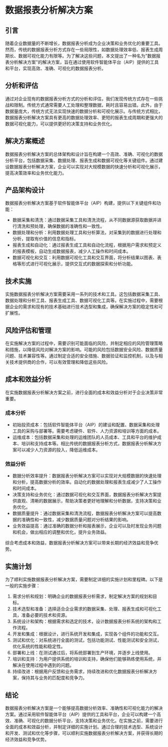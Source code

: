 # 数据报表分析解决方案

## 引言
随着企业数据量的不断增长，数据报表分析成为企业决策和业务优化的重要工具。然而，传统的数据报表分析方式存在一些局限性，如数据处理效率低、报表生成周期长、数据可视化能力有限等。为了解决这些问题，本文提出了一种名为"数据报表分析解决方案"的解决方案，旨在通过使用软件智能体平台（AIP）提供的工具和平台，实现高效、准确、可视化的数据报表分析。

## 分析和评估
通过对企业现有的数据报表分析方式的分析和评估，我们发现传统方式存在一些挑战和限制。传统方式通常需要人工处理和整理数据，耗时且容易出错。此外，由于数据量庞大，传统方式无法实现快速的数据分析和可视化展示。与传统方式相比，数据报表分析解决方案具有更高的数据处理效率、更短的报表生成周期和更强大的数据可视化能力，可以提供更好的决策支持和业务优化。

## 解决方案概述
数据报表分析解决方案的总体架构和设计旨在构建一个高效、准确、可视化的数据分析平台，包括数据采集、数据处理、报表生成和数据可视化等关键组件。通过建设数据报表分析解决方案，企业可以实现对大规模数据的快速分析和可视化展示，提高决策效率和业务优化能力。

## 产品架构设计
数据报表分析解决方案基于软件智能体平台（AIP）构建，提供以下关键组件和功能：
- 数据采集和清洗：通过数据采集工具和清洗流程，从不同数据源获取数据并进行清洗和预处理，确保数据的准确性和一致性。
- 数据处理和分析：利用数据处理工具和分析算法，对采集到的数据进行处理和分析，提取有价值的信息和指标。
- 报表生成和自动化：通过报表生成工具和自动化流程，根据用户需求和预定义的报表模板，自动生成数据报表，减少人工操作和时间成本。
- 数据可视化和交互：利用数据可视化工具和交互界面，将分析结果以图表、表格等形式进行可视化展示，提供交互式的数据探索和分析功能。

## 技术实施
实施数据报表分析解决方案需要采用一系列的技术和工具。这包括数据采集工具、数据处理和分析工具、报表生成工具、数据可视化工具等。在实施过程中，需要根据企业的需求和现有的技术基础进行技术选型和集成，确保解决方案的稳定性和可扩展性。

## 风险评估和管理
在实施解决方案的过程中，需要识别可能面临的风险，并制定相应的风险管理策略和措施，以降低风险对解决方案的影响。可能的风险包括数据安全风险、数据质量问题、技术兼容性等。通过制定合适的安全措施、数据验证和监控机制，以及与相关技术提供商的合作，可以有效管理和降低这些风险。

## 成本和效益分析
在实施数据报表分析解决方案之前，进行全面的成本和效益分析对于企业决策非常重要。

### 成本分析
- 初始投资成本：包括软件智能体平台（AIP）的建设和配置、数据采集和处理工具的采购与部署等。需要考虑硬件、软件、人力资源和培训等方面的成本。
- 运维成本：包括数据采集和处理的运维团队的人员成本、工具和平台的维护成本、培训和支持成本等。相比传统的数据报表分析方式，数据报表分析解决方案可以减少人力资源的投入，降低运维成本。

### 效益分析
- 数据分析效率提升：数据报表分析解决方案可以实现对大规模数据的快速处理和分析，提高数据分析的效率。自动化的数据处理和报表生成减少了人工操作和时间成本。
- 决策支持和业务优化：通过数据可视化和交互界面，数据报表分析解决方案提供直观、清晰的数据展示，帮助决策者更好地理解和分析数据，支持决策和业务优化。
- 数据质量提升：通过数据采集和清洗流程，数据报表分析解决方案可以提高数据的准确性和一致性，减少数据质量问题对分析结果的影响。
- 业务效益提高：通过准确的数据分析和报表展示，企业可以及时发现业务问题和机会，做出相应的调整和优化，提升业务效益。

综合考虑成本和效益，数据报表分析解决方案可以带来长期的经济效益和竞争优势。

## 实施计划
为了顺利实施数据报表分析解决方案，需要制定详细的实施计划和里程碑。以下是一般的实施步骤：

1. 需求分析和规划：明确企业的数据报表分析需求，制定解决方案的规划和目标。
2. 技术选型和准备：选择适合企业需求的数据采集、处理、报表生成和可视化工具，准备必要的技术和资源。
3. 系统设计和架构：根据需求和选定的技术，设计数据报表分析系统的架构和工作流程。
4. 开发和集成：根据设计，进行系统开发和集成，实现各个组件的功能和交互。
5. 测试和优化：对系统进行全面的测试，包括功能测试、性能测试和安全测试，优化系统的性能和稳定性。
6. 部署和上线：在测试通过后，将系统部署到生产环境，并逐步上线使用。
7. 培训和支持：为用户提供系统的培训和支持，确保他们能够熟练使用系统，并解决在使用过程中遇到的问题。
8. 持续改进：根据用户反馈和业务需求，持续改进和优化数据报表分析解决方案，保持其与业务的匹配度和竞争力。

## 结论
数据报表分析解决方案是一个能够提高数据分析效率、准确性和可视化能力的解决方案。通过采用软件智能体平台（AIP）提供的工具和平台，企业可以构建一个高效、准确、可视化的数据分析平台，支持决策和业务优化。在实施之前，需要进行全面的成本和效益分析，并制定详细的实施计划。通过合理的技术选型、系统设计和开发、测试和优化等步骤，可以顺利实施数据报表分析解决方案，并获得长期的经济效益和竞争优势。